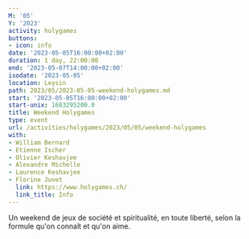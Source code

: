 ```yaml
---
M: '05'
Y: '2023'
activity: holygames
buttons:
- icon: info
date: '2023-05-05T16:00:00+02:00'
duration: 1 day, 22:00:00
end: '2023-05-07T14:00:00+02:00'
isodate: '2023-05-05'
location: Leysin
path: 2023/05/2023-05-05-weekend-holygames.md
start: '2023-05-05T16:00:00+02:00'
start-unix: 1683295200.0
title: Weekend Holygames
type: event
url: /activities/holygames/2023/05/05/weekend-holygames
with:
- William Bernard
- Etienne Ischer
- Olivier Keshavjee
- Alexandre Michelle
- Laurence Keshavjee
- Florine Juvet
  link: https://www.holygames.ch/
  link_title: Info
---
```

Un weekend de jeux de société et spiritualité, en toute liberté, selon la formule qu'on connaît et qu'on aime.